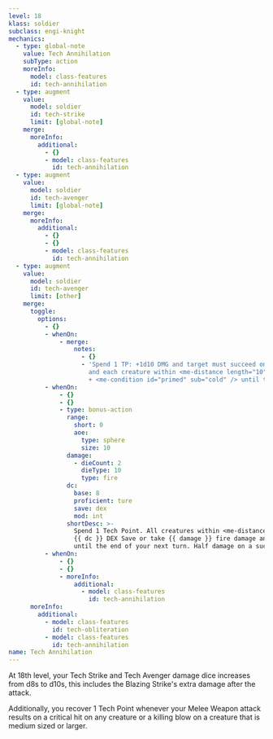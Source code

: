 ```yaml
---
level: 18
klass: soldier
subclass: engi-knight
mechanics:
  - type: global-note
    value: Tech Annihilation
    subType: action
    moreInfo:
      model: class-features
      id: tech-annihilation
  - type: augment
    value:
      model: soldier
      id: tech-strike
      limit: [global-note]
    merge:
      moreInfo:
        additional:
          - {}
          - model: class-features
            id: tech-annihilation
  - type: augment
    value:
      model: soldier
      id: tech-avenger
      limit: [global-note]
    merge:
      moreInfo:
        additional:
          - {}
          - {}
          - model: class-features
            id: tech-annihilation
  - type: augment
    value:
      model: soldier
      id: tech-avenger
      limit: [other]
    merge:
      toggle:
        options:
          - {}
          - whenOn:
              - merge:
                  notes:
                    - {}
                    - 'Spend 1 TP: +1d10 DMG and target must succeed on STR save or become <me-condition id="frozen" />
                      and each creature within <me-distance length="10" /> has movement reduced by <me-distance length="10" />
                      + <me-condition id="primed" sub="cold" /> until the end of your next turn'
          - whenOn:
              - {}
              - {}
              - type: bonus-action
                range:
                  short: 0
                  aoe:
                    type: sphere
                    size: 10
                damage:
                  - dieCount: 2
                    dieType: 10
                    type: fire
                dc:
                  base: 8
                  proficient: ture
                  save: dex
                  mod: int
                shortDesc: >-
                  Spend 1 Tech Point. All creatures within <me-distance length="10" /> of you must succeed on a
                  {{ dc }} DEX Save or take {{ damage }} fire damage and be <me-condition id="primed" sub="fire" />
                  until the end of your next turn. Half damage on a success.
          - whenOn:
              - {}
              - {}
              - moreInfo:
                  additional:
                    - model: class-features
                      id: tech-annihilation
      moreInfo:
        additional:
          - model: class-features
            id: tech-obliteration
          - model: class-features
            id: tech-annihilation
name: Tech Annihilation
---
```

At 18th level, your Tech Strike and Tech Avenger damage dice increases from d8s to d10s, this includes the Blazing
Strike's extra damage after the attack.

Additionally, you recover 1 Tech Point whenever your Melee Weapon attack results on a critical hit on any
creature or a killing blow on a creature that is medium sized or larger.

